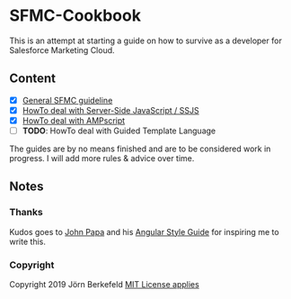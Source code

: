 # SFMC-Cookbook

This is an attempt at starting a guide on how to survive as a developer for Salesforce Marketing Cloud.

## Content

-   [x] [General SFMC guideline](general)
-   [x] [HowTo deal with Server-Side JavaScript / SSJS](ssjs)
-   [x] [HowTo deal with AMPscript](ampscript)
-   [ ] **TODO**: HowTo deal with Guided Template Language

The guides are by no means finished and are to be considered work in progress. I will add more rules & advice over time.

## Notes

### Thanks

Kudos goes to [John Papa](https://github.com/johnpapa) and his [Angular Style Guide](https://github.com/johnpapa/angular-styleguide) for inspiring me to write this.

### Copyright

Copyright 2019 Jörn Berkefeld
[MIT License applies](https://github.com/JoernBerkefeld/SFMC-Cookbook/blob/master/LICENSE)
